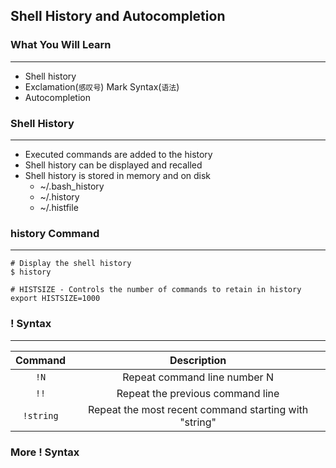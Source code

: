 ## Shell History and Autocompletion

### What You Will Learn

*****

* Shell history
* Exclamation(`感叹号`) Mark Syntax(`语法`)
* Autocompletion

### Shell History

***** 

* Executed commands are added to the history
* Shell history can be displayed and recalled
* Shell history is stored in memory and on disk
  * \~/.bash_history
  * \~/.history
  * \~/.histfile

### history Command

*****

```
# Display the shell history
$ history

# HISTSIZE - Controls the number of commands to retain in history 
export HISTSIZE=1000
```

### ! Syntax

*****

Command | Description
:--: | :--:
`!N` | Repeat command line number N
`!!` | Repeat the previous command line
`!string` | Repeat the most recent command starting with "string"

### More ! Syntax 